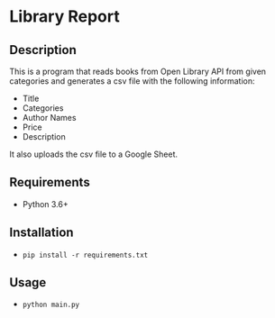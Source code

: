 # Library Report

## Description

This is a program that reads books from Open Library API from given categories
and generates a csv file with the following information:

- Title
- Categories
- Author Names
- Price
- Description

It also uploads the csv file to a Google Sheet.

## Requirements
- Python 3.6+

## Installation
- `pip install -r requirements.txt`

## Usage

- `python main.py`
